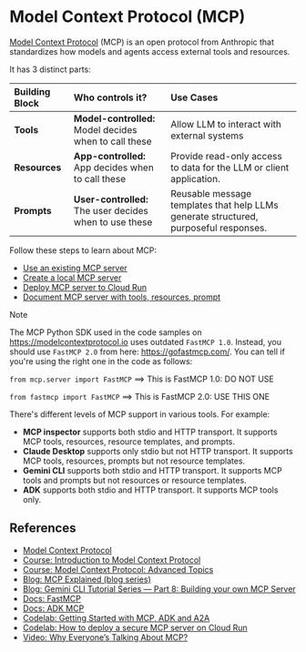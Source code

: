 # Model Context Protocol (MCP)

[Model Context Protocol](https://modelcontextprotocol.io/) (MCP) is an open protocol from Anthropic that standardizes
how models and agents access external tools and resources.

It has 3 distinct parts:

| Building Block | Who controls it?                                        | Use Cases                                                                            |
|:---------------|:--------------------------------------------------------|:-------------------------------------------------------------------------------------|
| **Tools**      | **Model-controlled:** Model decides when to call these  | Allow LLM to interact with external systems                                          |
| **Resources**  | **App-controlled:** App decides when to call these      | Provide read-only access to data for the LLM or client application.                  |
| **Prompts**    | **User-controlled:** The user decides when to use these | Reusable message templates that help LLMs generate structured, purposeful responses. |

Follow these steps to learn about MCP:

* [Use an existing MCP server](./use-existing-mcp/)
* [Create a local MCP server](./create-local-mcp/)
* [Deploy MCP server to Cloud Run](./deploy-mcp-to-cloudrun/)
* [Document MCP server with tools, resources, prompt](./document-server)

> [!NOTE]
>
> The MCP Python SDK used in the code samples on https://modelcontextprotocol.io uses outdated `FastMCP 1.0`.
> Instead, you should use `FastMCP 2.0` from here: https://gofastmcp.com/. You can tell if you're using the right one in the code as follows:
>
> `from mcp.server import FastMCP` ==> This is FastMCP 1.0: DO NOT USE
>
> `from fastmcp import FastMCP` ==> This is FastMCP 2.0: USE THIS ONE
>
> There's different levels of MCP support in various tools. For example:
>
> * **MCP inspector** supports both stdio and HTTP transport. It supports MCP tools, resources, resource templates, and prompts.
> * **Claude Desktop** supports only stdio but not HTTP transport. It supports MCP tools, resources, prompts but not resource templates.
> * **Gemini CLI** supports both stdio and HTTP transport. It supports MCP tools and prompts but not resources or resource templates.
> * **ADK** supports both stdio and HTTP transport. It supports MCP tools only.

## References

* [Model Context Protocol](https://modelcontextprotocol.io/)
* [Course: Introduction to Model Context Protocol](https://anthropic.skilljar.com/introduction-to-model-context-protocol)
* [Course: Model Context Protocol: Advanced Topics](https://anthropic.skilljar.com/model-context-protocol-advanced-topics)
* [Blog: MCP Explained (blog series)](https://medium.com/@laurentkubaski/mcp-explained-45312250b161)
* [Blog: Gemini CLI Tutorial Series — Part 8: Building your own MCP Server](https://medium.com/google-cloud/gemini-cli-tutorial-series-part-8-building-your-own-mcp-server-74d6add81cca)
* [Docs: FastMCP](https://gofastmcp.com/getting-started/welcome)
* [Docs: ADK MCP](https://google.github.io/adk-docs/mcp/)
* [Codelab: Getting Started with MCP, ADK and A2A](https://codelabs.developers.google.com/codelabs/currency-agent)
* [Codelab: How to deploy a secure MCP server on Cloud Run](https://codelabs.developers.google.com/codelabs/cloud-run/how-to-deploy-a-secure-mcp-server-on-cloud-run)
* [Video: Why Everyone’s Talking About MCP?](https://youtu.be/_d0duu3dED4)